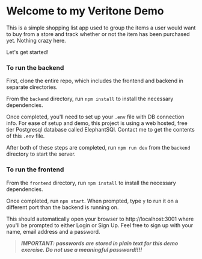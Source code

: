 # Welcome to my Veritone Demo

This is a simple shopping list app used to group the items a user would want to buy from a store and track whether or not the item has been purchased yet. Nothing crazy here.

Let's get started!

### To run the backend

First, clone the entire repo, which includes the frontend and backend in separate directories.

From the `backend` directory, run `npm install` to install the necessary dependencies.

Once completed, you'll need to set up your `.env` file with DB connection info. For ease of setup and demo, this project is using a web hosted, free tier Postgresql database called ElephantSQl. Contact me to get the contents of this `.env` file.

After both of these steps are completed, run `npm run dev` from the `backend` directory to start the server.

### To run the frontend

From the `frontend` directory, run `npm install` to install the necessary dependencies.

Once completed, run `npm start`. When prompted, type `y` to run it on a different port than the backend is running on.

This should automatically open your browser to http://localhost:3001 where you'll be prompted to either Login or Sign Up. Feel free to sign up with your name, email address and a password.

> **_IMPORTANT: passwords are stored in plain text for this demo exercise. Do not use a meaningful password!!!!_**
